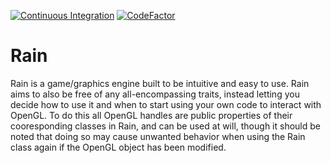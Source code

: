 [![Continuous Integration](https://github.com/an-prata/Rain/actions/workflows/dotnet.yml/badge.svg)](https://github.com/an-prata/Rain/actions/workflows/dotnet.yml) [![CodeFactor](https://www.codefactor.io/repository/github/an-prata/rain/badge/main?s=2bf54268f9ce9b3b2064bdb0d04605a2c904d5f4)](https://www.codefactor.io/repository/github/an-prata/rain/overview/main)

# Rain
Rain is a game/graphics engine built to be intuitive and easy to use. Rain aims to also be free of any all-encompassing traits, instead letting you decide how to use it and when to start using your own code to interact with OpenGL. To do this all OpenGL handles are public properties of their cooresponding classes in Rain, and can be used at will, though it should be noted that doing so may cause unwanted behavior when using the Rain class again if the OpenGL object has been modified.
